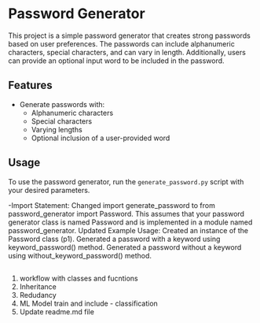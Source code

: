 # Password Generator

This project is a simple password generator that creates strong passwords based on user preferences. The passwords can include alphanumeric characters, special characters, and can vary in length. Additionally, users can provide an optional input word to be included in the password.

## Features

- Generate passwords with:
  - Alphanumeric characters
  - Special characters
  - Varying lengths
  - Optional inclusion of a user-provided word

## Usage

To use the password generator, run the `generate_password.py` script with your desired parameters.

-Import Statement: Changed import generate_password to from password_generator import Password. This assumes that your password generator class is named Password and is implemented in a module named password_generator.
Updated Example Usage:
Created an instance of the Password class (p1).
Generated a password with a keyword using keyword_password() method.
Generated a password without a keyword using without_keyword_password() method.


##
1. workflow with classes and fucntions
2. Inheritance
3. Redudancy
4. ML Model train and include - classification
5. Update readme.md file
